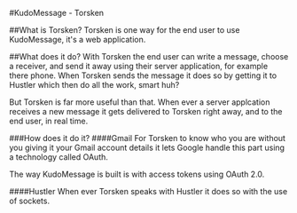 #KudoMessage - Torsken

##What is Torsken?
Torsken is one way for the end user to use KudoMessage, it's a web application.

##What does it do?
With Torsken the end user can write a message, choose a receiver, and send it away using their server application, 
for example there phone.
When Torsken sends the message it does so by getting it to Hustler which then do all the work, smart huh?

But Torsken is far more useful than that. When ever a server applcation receives a new message it gets delivered 
to Torsken right away, and to the end user, in real time.

###How does it do it?
####Gmail
For Torsken to know who you are without you giving it your Gmail account details it lets Google handle this part using a technology called OAuth.

The way KudoMessage is built is with access tokens using OAuth 2.0.

####Hustler
When ever Torsken speaks with Hustler it does so with the use of sockets.
